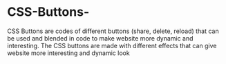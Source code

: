 # CSS-Buttons-
CSS Buttons are codes of different buttons (share, delete, reload) that can be used and blended in code to make website more dynamic and interesting. The CSS buttons are made with different effects that can give website more interesting and dynamic look 
